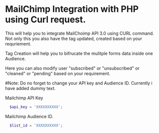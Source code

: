 # MailChimp Integration with PHP using Curl request.

This will help you to integrate MailChoimp API 3.0 using CURL command. Not only this you also have the tag updated, created based on your requriement. 

Tag Creation will help you to bifrucate the mulitple forms data inside one Audience.

Here you can also modify user "subscribed" or "unsubscribed" or "cleaned" or "pending" based on your requirement.

#Note: 
Do no forget to change your API key and Audience ID. Currently i have added dummy text.

Mailchimp API Key
```php
  $api_key = 'XXXXXXXXXX';
```

Mailchimp Audience ID.
```php
  $list_id = 'XXXXXXXXXX';
```
